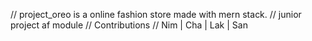 // project_oreo is a online fashion store made with mern stack.
// junior project af module
// Contributions
// Nim | Cha | Lak | San
